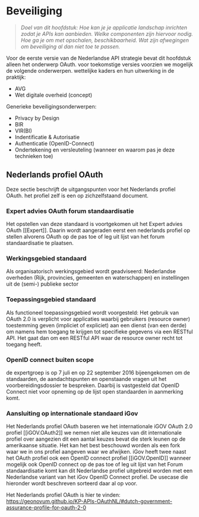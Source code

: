 # Beveiliging


> *Doel van dit hoofdstuk: Hoe kan je je applicatie landschap inrichten zodat je APIs kan aanbieden. Welke componenten zijn hiervoor nodig. Hoe ga je om met opschalen, beschikbaarheid. Wat zijn afwegingen om beveiliging al dan niet toe te passen.*



Voor de eerste versie van de Nederlandse API strategie bevat dit hoofdstuk alleen het onderwerp OAuth. voor toekomstige versies voorzien we mogelijk de volgende onderwerpen.
wettelijke kaders en hun uitwerking in de praktijk: 
* AVG
* Wet digitale overheid (concept)

Generieke beveiligingsonderwerpen: 
* Privacy by Design
* BIR
* VIR(BI)
* Indentificatie & Autorisatie
* Authenticatie (OpenID-Connect)
* Ondertekening en versleuteling (wanneer en waarom pas je deze technieken toe)


## Nederlands profiel OAuth

Deze sectie beschrijft de uitgangspunten voor het Nederlands profiel OAuth. het profiel zelf is een op zichzelfstaand document.

### Expert advies OAuth forum standaardisatie 

Het opstellen van deze standaard is voortgekomen uit het Expert advies OAuth [[Expert]]. Daarin wordt aangeraden eerst een nederlands profiel op stellen alvorens OAuth op de pas toe of leg uit lijst van het forum standaardisatie te plaatsen.

### Werkingsgebied standaard

Als organisatorisch werkingsgebied wordt geadviseerd:
Nederlandse overheden (Rijk, provincies, gemeenten en waterschappen)
en instellingen uit de (semi-) publieke sector

### Toepassingsgebied standaard

Als functioneel toepassingsgebied wordt voorgesteld:
Het gebruik van OAuth 2.0 is verplicht voor applicaties waarbij gebruikers
(resource owner) toestemming geven (impliciet of expliciet) aan een
dienst (van een derde) om namens hem toegang te krijgen tot specifieke
gegevens via een RESTful API.
Het gaat dan om een RESTful API waar de resource owner recht tot
toegang heeft.

### OpenID connect buiten scope

de expertgroep is op 7 juli en op 22 september 2016 bijeengekomen
om de standaarden, de aandachtspunten en openstaande vragen uit
het voorbereidingsdossier te bespreken. Daarbij is vastgesteld dat
OpenID Connect niet voor opneming op de lijst open standaarden in
aanmerking komt.

### Aansluiting op internationale standaard iGov
Het Nederlands profiel OAuth baseren we het internationale iGOV OAuth 2.0 profiel [[iGOV.OAuth2]] we nemen niet alle keuzes van dit internationale profiel over aangezien dit een aantal keuzes bevat die sterk leunen op de amerikaanse situatie. Het kan het best beschouwd worden als een fork waar we in ons profiel aangeven waar we afwijken.
iGov heeft twee naast het OAuth profiel ook een OpenID connect profiel [[iGOV.OpenID]] wanneer mogelijk ook OpenID connect op de pas toe of leg uit lijst van het Forum standaardisatie komt kan dit Nederlandse profiel uitgebreid worden met een Nederlandse variant van het iGov OpenID Connect profiel. De usecase die hieronder wordt beschreven sorteerd daar al op voor.

Het Nederlands profiel OAuth is hier te vinden:
https://geonovum.github.io/KP-APIs-OAuthNL/#dutch-government-assurance-profile-for-oauth-2-0










